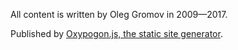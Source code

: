 All content is written by Oleg Gromov in 2009—2017.

Published by [Oxypogon.js, the static site generator](//github.com/oleggromov/oxypogon).
